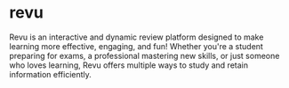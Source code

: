 # revu
Revu is an interactive and dynamic review platform designed to make learning more effective, engaging, and fun! Whether you're a student preparing for exams, a professional mastering new skills, or just someone who loves learning, Revu offers multiple ways to study and retain information efficiently.
